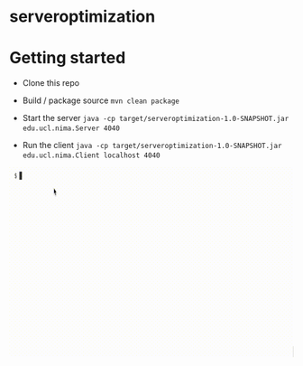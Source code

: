 # serveroptimization

# Getting started
- Clone this repo
- Build / package source
`mvn clean package`

- Start the server
`java -cp target/serveroptimization-1.0-SNAPSHOT.jar edu.ucl.nima.Server 4040`

- Run the client
`java -cp target/serveroptimization-1.0-SNAPSHOT.jar edu.ucl.nima.Client localhost 4040`

![Getting Started](./docs/serveroptimization.gif)


